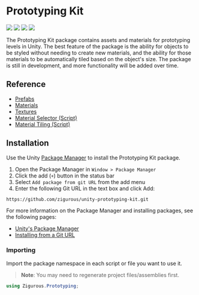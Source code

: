 # Prototyping Kit

[![](https://img.shields.io/badge/github-repo-blue?logo=github)](https://github.com/zigurous/unity-prototyping-kit) [![](https://img.shields.io/github/package-json/v/zigurous/unity-prototyping-kit)](https://github.com/zigurous/unity-prototyping-kit/releases) [![](https://img.shields.io/badge/docs-link-success)](https://docs.zigurous.com/com.zigurous.prototyping) [![](https://img.shields.io/github/license/zigurous/unity-prototyping-kit)](https://github.com/zigurous/unity-prototyping-kit/blob/main/LICENSE.md)

The Prototyping Kit package contains assets and materials for prototyping levels in Unity. The best feature of the package is the ability for objects to be styled without needing to create new materials, and the ability for those materials to be automatically tiled based on the object's size. The package is still in development, and more functionality will be added over time.

## Reference

- [Prefabs](https://docs.zigurous.com/com.zigurous.prototyping/manual/prefabs.html)
- [Materials](https://docs.zigurous.com/com.zigurous.prototyping/manual/materials.html)
- [Textures](https://docs.zigurous.com/com.zigurous.prototyping/manual/textures.html)
- [Material Selector (Script)](https://docs.zigurous.com/com.zigurous.prototyping/api/Zigurous.Prototyping.MaterialSelector.html)
- [Material Tiling (Script)](https://docs.zigurous.com/com.zigurous.prototyping/api/Zigurous.Prototyping.MaterialTiling.html)

## Installation

Use the Unity [Package Manager](https://docs.unity3d.com/Manual/upm-ui.html) to install the Prototyping Kit package.

1. Open the Package Manager in `Window > Package Manager`
2. Click the add (`+`) button in the status bar
3. Select `Add package from git URL` from the add menu
4. Enter the following Git URL in the text box and click Add:

```http
https://github.com/zigurous/unity-prototyping-kit.git
```

For more information on the Package Manager and installing packages, see the following pages:

- [Unity's Package Manager](https://docs.unity3d.com/Manual/Packages.html)
- [Installing from a Git URL](https://docs.unity3d.com/Manual/upm-ui-giturl.html)

### Importing

Import the package namespace in each script or file you want to use it.

> **Note**: You may need to regenerate project files/assemblies first.

```csharp
using Zigurous.Prototyping;
```
